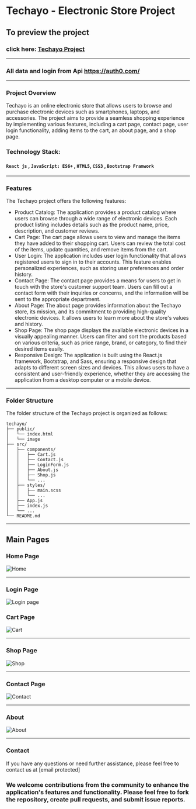 # Techayo - Electronic Store Project

## To preview the project

### click here: [Techayo Project](https://techayo.netlify.app/)

---

### All data and login from Api https://auth0.com/

---

### Project Overview

Techayo is an online electronic store that allows users to browse and purchase electronic devices such as smartphones, laptops, and accessories. The project aims to provide a seamless shopping experience by implementing various features, including a cart page, contact page, user login functionality, adding items to the cart, an about page, and a shop page.

### Technology Stack:

#### `React js` , `JavaScript: ES6+` , `HTML5`, `CSS3` , `Bootstrap Framwork`

---

### Features

The Techayo project offers the following features:

- Product Catalog: The application provides a product catalog where users can browse through a wide range of electronic devices. Each product listing includes details such as the product name, price, description, and customer reviews.
- Cart Page: The cart page allows users to view and manage the items they have added to their shopping cart. Users can review the total cost of the items, update quantities, and remove items from the cart.
- User Login: The application includes user login functionality that allows registered users to sign in to their accounts. This feature enables personalized experiences, such as storing user preferences and order history.
- Contact Page: The contact page provides a means for users to get in touch with the store's customer support team. Users can fill out a contact form with their inquiries or concerns, and the information will be sent to the appropriate department.
- About Page: The about page provides information about the Techayo store, its mission, and its commitment to providing high-quality electronic devices. It allows users to learn more about the store's values and history.
- Shop Page: The shop page displays the available electronic devices in a visually appealing manner. Users can filter and sort the products based on various criteria, such as price range, brand, or category, to find their desired items easily.
- Responsive Design: The application is built using the React.js framework, Bootstrap, and Sass, ensuring a responsive design that adapts to different screen sizes and devices. This allows users to have a consistent and user-friendly experience, whether they are accessing the application from a desktop computer or a mobile device.

---

### Folder Structure

The folder structure of the Techayo project is organized as follows:

```
techayo/
├── public/
│   └── index.html
│   └── image
├── src/
│   ├── components/
│   │   ├── Cart.js
│   │   ├── Contact.js
│   │   ├── LoginForm.js
│   │   ├── About.js
│   │   ├── Shop.js
│   │   └── ...
│   ├── styles/
│   │   ├── main.scss
│   │   └── ...
│   ├── App.js
│   ├── index.js
│   └── ...
└── README.md
```

---

## Main Pages

### Home Page

![Home](https://github.com/mohamedismail44/Pluto/assets/160850657/733baaca-85c1-4592-af16-3db62d715cef)

---

### Login Page

![Login page](https://github.com/mohamedismail44/Pluto/assets/160850657/13e3ced2-7e94-41b1-baca-a2b700824b3e)

### Cart Page

![Cart](https://github.com/mohamedismail44/Pluto/assets/160850657/f4508e1e-d24b-490c-b73b-112973c83a71)

---

### Shop Page

![Shop](https://github.com/mohamedismail44/Pluto/assets/160850657/1da903f7-8f46-4fe5-8203-83d8db4bd519)

---

### Contact Page

![Contact](https://github.com/mohamedismail44/Pluto/assets/160850657/490aaf87-4835-4578-aab3-f66199b382ce)

---

### About

![About](https://github.com/mohamedismail44/Pluto/assets/160850657/adb9c407-855a-42ef-8754-0459988509cb)

---

### Contact

If you have any questions or need further assistance, please feel free to contact us at [email protected]

### We welcome contributions from the community to enhance the application's features and functionality. Please feel free to fork the repository, create pull requests, and submit issue reports.
